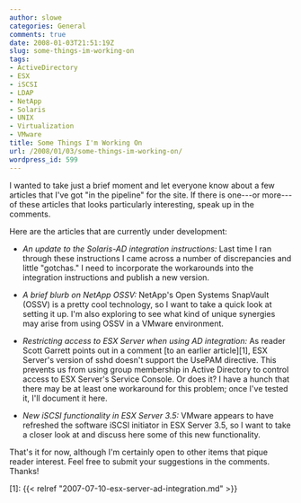 ```yaml
---
author: slowe
categories: General
comments: true
date: 2008-01-03T21:51:19Z
slug: some-things-im-working-on
tags:
- ActiveDirectory
- ESX
- iSCSI
- LDAP
- NetApp
- Solaris
- UNIX
- Virtualization
- VMware
title: Some Things I'm Working On
url: /2008/01/03/some-things-im-working-on/
wordpress_id: 599
---
```


I wanted to take just a brief moment and let everyone know about a few articles that I've got "in the pipeline" for the site. If there is one---or more---of these articles that looks particularly interesting, speak up in the comments.

Here are the articles that are currently under development:

* _An update to the Solaris-AD integration instructions:_ Last time I ran through these instructions I came across a number of discrepancies and little "gotchas." I need to incorporate the workarounds into the integration instructions and publish a new version.

* _A brief blurb on NetApp OSSV:_ NetApp's Open Systems SnapVault (OSSV) is a pretty cool technology, so I want to take a quick look at setting it up. I'm also exploring to see what kind of unique synergies may arise from using OSSV in a VMware environment.

* _Restricting access to ESX Server when using AD integration:_ As reader Scott Garrett points out in a comment [to an earlier article][1], ESX Server's version of sshd doesn't support the UsePAM directive. This prevents us from using group membership in Active Directory to control access to ESX Server's Service Console. Or does it? I have a hunch that there may be at least one workaround for this problem; once I've tested it, I'll document it here.

* _New iSCSI functionality in ESX Server 3.5:_ VMware appears to have refreshed the software iSCSI initiator in ESX Server 3.5, so I want to take a closer look at and discuss here some of this new functionality.

That's it for now, although I'm certainly open to other items that pique reader interest. Feel free to submit your suggestions in the comments. Thanks!

[1]: {{< relref "2007-07-10-esx-server-ad-integration.md" >}}
